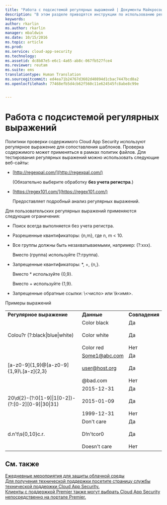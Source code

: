 ```yaml
---
title: "Работа с подсистемой регулярных выражений | Документы Майкрософт"
description: "В этом разделе приводятся инструкции по использованию регулярных выражений для сопоставления шаблонов в политиках Cloud App Security."
keywords: 
author: rkarlin
ms.author: rkarlin
manager: mbaldwin
ms.date: 10/15/2016
ms.topic: article
ms.prod: 
ms.service: cloud-app-security
ms.technology: 
ms.assetid: dc8b87e5-e6c1-4a65-ab8c-067fb527fce4
ms.reviewer: reutam
ms.suite: ems
translationtype: Human Translation
ms.sourcegitcommit: ed4ea71b24767d3602d40894d1cbac7447bcd8a2
ms.openlocfilehash: 77468efb5d4cb62f560c11e624545fc8abe8c99e


---
```


# <a name="working-with-the-regex-engine"></a>Работа с подсистемой регулярных выражений
 
Политики проверки содержимого Cloud App Security используют регулярное выражение для сопоставления шаблонов. Проверка содержимого может применяться в рамках политик файлов. Для тестирования регулярных выражений можно использовать следующие веб-сайты:  
  
-   [http://regexpal.com/](http://regexpal.com/)  
  
     (Обязательно выберите обработку **без учета регистра**.)  
  
-   [https://regex101.com/](https://regex101.com/)  
  
     Предоставляет подробный анализ регулярных выражений.  
  
Для пользовательских регулярных выражений применяются следующие ограничения:  
  
-   Поиск всегда выполняется без учета регистра.  
   
-   Разрешенные квантификаторы: {n,m}, где n, m < 10.  
  
-   Все группы должны быть незахватываемыми, например: (?:xxx).  
  
     Вместо (группа) используйте (?:группа).  
  
-   Запрещенные квантификаторы: *, +, {n,}.  
  
     Вместо * используйте {0,9}.  
  
     Вместо + используйте {1,9}.  
  
-   Запрещенные обратные ссылки: \\<число\> или \k\<имя>.  
  
Примеры выражений  
  
||||  
|-|-|-|  
|**Регулярное выражение**|**Данные**|**Совпадения**|  
|Colou?r (?:black&#124;blue&#124;white)|Color black<br /><br /> Color white<br /><br /> Color red|Да<br /><br /> Да<br /><br /> Нет|  
|[a-z0-9]{1,9}@[a-z0-9]{1,9}\\.[a-z]{2,3}|Some1@abc.com<br /><br /> user@host.org<br /><br /> @bad.com|Да<br /><br /> Да<br /><br /> Нет|  
|20\d{2}-(?:0[1-9]&#124;1[0-2])-(?:[0-2][0-9]&#124;30&#124;31)|2015-12-31<br /><br /> 2015-01-09<br /><br /> 1999-12-31|Да<br /><br /> Да<br /><br /> Нет|  
|d.n't\s{0,10}c.r.|Don't     care<br /><br /> D!n'tcor0<br /><br /> Doesn't care|Да<br /><br /> Да<br /><br /> Нет|  
 

## <a name="see-also"></a>См. также  
[Ежедневные мероприятия для защиты облачной среды](daily-activities-to-protect-your-cloud-environment.md)   
[Для получения технической поддержки посетите страницу службы технической поддержки Cloud App Security.](http://support.microsoft.com/oas/default.aspx?prid=16031)   
[Клиенты с поддержкой Premier также могут выбрать Cloud App Security непосредственно на портале Premier.](https://premier.microsoft.com/)  
  
  


<!--HONumber=Oct16_HO4-->


